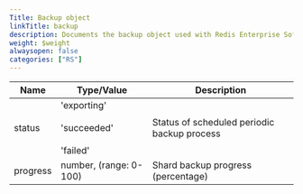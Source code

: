 ```yaml
---
Title: Backup object
linkTitle: backup
description: Documents the backup object used with Redis Enterprise Software REST API calls.
weight: $weight
alwaysopen: false
categories: ["RS"]
---
```


| Name | Type/Value | Description |
|------|------------|-------------|
| status    | 'exporting'<br></br>'succeeded'<br></br>'failed' | Status of scheduled periodic backup process |
| progress  | number, (range: 0-100) | Shard backup progress (percentage) |
